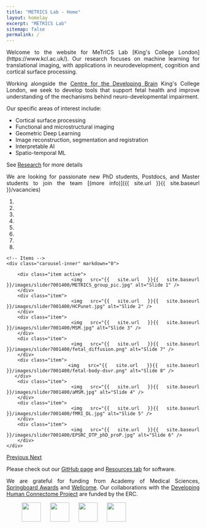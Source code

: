 ```yaml
---
title: "METRICS Lab - Home"
layout: homelay
excerpt: "METRICS Lab"
sitemap: false
permalink: /
---
```

<div markdown style="text-align: justify">
Welcome to the website for MeTrICS Lab [King's College London](https://www.kcl.ac.uk/). Our research focuses on machine learning for translational imaging, with applications in neurodevelopment, cognition and cortical surface processing.

Working alongside the [Centre for the Developing Brain](https://www.developingbrain.co.uk/) King's College London, we seek to develop tools that support fetal health and improve understanding of the mechanisms behind neuro-developmental impairment.

Our specific areas of interest include:
- Cortical surface processing
- Functional and microstructural imaging
- Geometric Deep Learning
- Image reconstruction, segmentation and registration
- Interpretable AI
- Spatio-temporal ML

 See [Research](research) for more details


We are  looking for passionate new PhD students, Postdocs, and Master students to join the team [(more info)]({{ site.url }}{{ site.baseurl }}/vacancies)


<div markdown="0" id="carousel" class="carousel slide" data-ride="carousel" data-interval="5000" data-pause="hover" >
    <!-- Menu -->
    <ol class="carousel-indicators">
        <li data-target="#carousel" data-slide-to="0" class="active"></li>
        <li data-target="#carousel" data-slide-to="1"></li>
        <li data-target="#carousel" data-slide-to="2"></li>
        <li data-target="#carousel" data-slide-to="3"></li>
        <li data-target="#carousel" data-slide-to="4"></li>
        <li data-target="#carousel" data-slide-to="5"></li>
        <li data-target="#carousel" data-slide-to="6"></li>
        <li data-target="#carousel" data-slide-to="7"></li>
    </ol>

    <!-- Items -->
    <div class="carousel-inner" markdown="0">
    
        <div class="item active">
            <img src="{{ site.url }}{{ site.baseurl }}/images/slider7001400/METRICS_group_pic.jpg" alt="Slide 1" />
        </div>
        <div class="item">
            <img src="{{ site.url }}{{ site.baseurl }}/images/slider7001400/HCPunet.jpg" alt="Slide 2" />
        </div>
        <div class="item">
            <img src="{{ site.url }}{{ site.baseurl }}/images/slider7001400/MSM.jpg" alt="Slide 3" />
        </div>
        <div class="item">
            <img src="{{ site.url }}{{ site.baseurl }}/images/slider7001400/fetal_diffusion.png" alt="Slide 7" />
        </div>
        <div class="item">
           <img src="{{ site.url }}{{ site.baseurl }}/images/slider7001400/fetal-body-dsvr.png" alt="Slide 8" />
       </div>
        <div class="item">
            <img src="{{ site.url }}{{ site.baseurl }}/images/slider7001400/aMSM.jpg" alt="Slide 4" />
        </div>
        <div class="item">
            <img src="{{ site.url }}{{ site.baseurl }}/images/slider7001400/fMRI_DL.jpg" alt="Slide 5" />
        </div>
        <div class="item">
            <img src="{{ site.url }}{{ site.baseurl }}/images/slider7001400/EPSRC_DTP_phD_proP.jpg" alt="Slide 6" />
        </div>      
    </div>
  <a class="left carousel-control" href="#carousel" role="button" data-slide="prev">
    <span class="glyphicon glyphicon-chevron-left" aria-hidden="true"></span>
    <span class="sr-only">Previous</span>
  </a>
  <a class="right carousel-control" href="#carousel" role="button" data-slide="next">
    <span class="glyphicon glyphicon-chevron-right" aria-hidden="true"></span>
    <span class="sr-only">Next</span>
  </a>
</div>

Please check out our [GitHub page](https://github.com/metrics-lab) and [Resources tab](resources) for software.

We are grateful for funding from Academy of Medical Sciences, [Springboard Awards](https://acmedsci.ac.uk/grants-and-schemes/grant-schemes/springboard) and [Wellcome](https://wellcome.ac.uk/funding). Our collaborations with the [Developing Human Connectome Project](http://www.developingconnectome.org/) are funded by the ERC.
</div>
<figure class="fourth">
  <img src="{{ site.url }}{{ site.baseurl }}/images/logopic/Logo_AMS.png" style="height: 50px; ; padding-right:20px">
  <img src="{{ site.url }}{{ site.baseurl }}/images/logopic/Logo_Wellcome.jpeg" style="height: 50px; padding-right:20px">
  <img src="{{ site.url }}{{ site.baseurl }}/images/logopic/Logo_ERC.jpg" style="height: 50px; padding-right:20px">
  <img src="{{ site.url }}{{ site.baseurl }}/images/logopic/Logo_Kings.png" style="height: 50px; padding-right:20px">
</figure>
